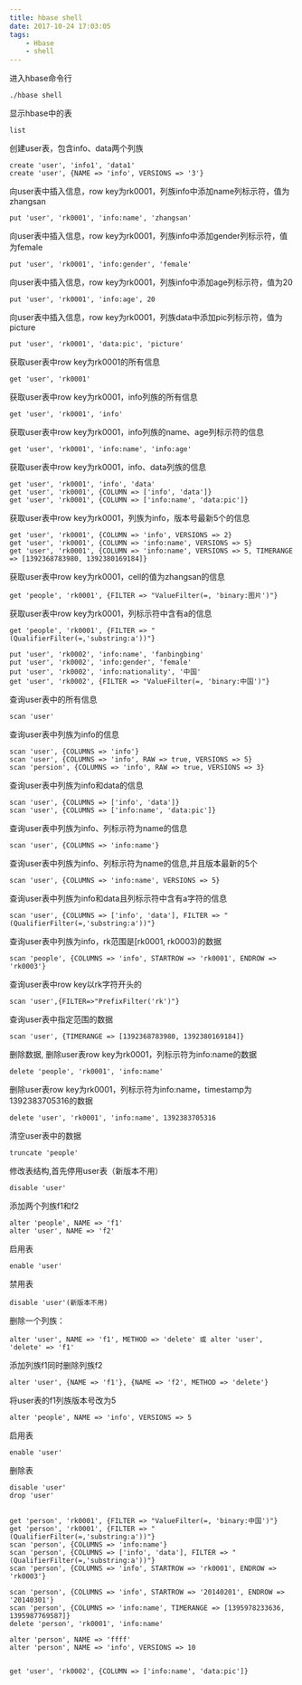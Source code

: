```yaml
---
title: hbase shell
date: 2017-10-24 17:03:05
tags:
	- Hbase
	- shell
---
```


进入hbase命令行

	./hbase shell

显示hbase中的表
	
	list

创建user表，包含info、data两个列族
	
	create 'user', 'info1', 'data1'
	create 'user', {NAME => 'info', VERSIONS => '3'}

<!-- more -->

向user表中插入信息，row key为rk0001，列族info中添加name列标示符，值为zhangsan

	put 'user', 'rk0001', 'info:name', 'zhangsan'

向user表中插入信息，row key为rk0001，列族info中添加gender列标示符，值为female
	
	put 'user', 'rk0001', 'info:gender', 'female'

向user表中插入信息，row key为rk0001，列族info中添加age列标示符，值为20

	put 'user', 'rk0001', 'info:age', 20

向user表中插入信息，row key为rk0001，列族data中添加pic列标示符，值为picture

	put 'user', 'rk0001', 'data:pic', 'picture'

获取user表中row key为rk0001的所有信息
	
	get 'user', 'rk0001'

获取user表中row key为rk0001，info列族的所有信息
	
	get 'user', 'rk0001', 'info'

获取user表中row key为rk0001，info列族的name、age列标示符的信息

	get 'user', 'rk0001', 'info:name', 'info:age'

获取user表中row key为rk0001，info、data列族的信息
	
	get 'user', 'rk0001', 'info', 'data'
	get 'user', 'rk0001', {COLUMN => ['info', 'data']}
	get 'user', 'rk0001', {COLUMN => ['info:name', 'data:pic']}

获取user表中row key为rk0001，列族为info，版本号最新5个的信息
	
	get 'user', 'rk0001', {COLUMN => 'info', VERSIONS => 2}
	get 'user', 'rk0001', {COLUMN => 'info:name', VERSIONS => 5}
	get 'user', 'rk0001', {COLUMN => 'info:name', VERSIONS => 5, TIMERANGE => [1392368783980, 1392380169184]}

获取user表中row key为rk0001，cell的值为zhangsan的信息

	get 'people', 'rk0001', {FILTER => "ValueFilter(=, 'binary:图片')"}

获取user表中row key为rk0001，列标示符中含有a的信息
	
	get 'people', 'rk0001', {FILTER => "(QualifierFilter(=,'substring:a'))"}

	put 'user', 'rk0002', 'info:name', 'fanbingbing'
	put 'user', 'rk0002', 'info:gender', 'female'
	put 'user', 'rk0002', 'info:nationality', '中国'
	get 'user', 'rk0002', {FILTER => "ValueFilter(=, 'binary:中国')"}


查询user表中的所有信息
	
	scan 'user'

查询user表中列族为info的信息

	scan 'user', {COLUMNS => 'info'}
	scan 'user', {COLUMNS => 'info', RAW => true, VERSIONS => 5}
	scan 'persion', {COLUMNS => 'info', RAW => true, VERSIONS => 3}

查询user表中列族为info和data的信息
	
	scan 'user', {COLUMNS => ['info', 'data']}
	scan 'user', {COLUMNS => ['info:name', 'data:pic']}

查询user表中列族为info、列标示符为name的信息
	
	scan 'user', {COLUMNS => 'info:name'}

查询user表中列族为info、列标示符为name的信息,并且版本最新的5个
	
	scan 'user', {COLUMNS => 'info:name', VERSIONS => 5}

查询user表中列族为info和data且列标示符中含有a字符的信息

	scan 'user', {COLUMNS => ['info', 'data'], FILTER => "(QualifierFilter(=,'substring:a'))"}

查询user表中列族为info，rk范围是[rk0001, rk0003)的数据
	
	scan 'people', {COLUMNS => 'info', STARTROW => 'rk0001', ENDROW => 'rk0003'}

查询user表中row key以rk字符开头的
	
	scan 'user',{FILTER=>"PrefixFilter('rk')"}

查询user表中指定范围的数据
	
	scan 'user', {TIMERANGE => [1392368783980, 1392380169184]}

删除数据, 删除user表row key为rk0001，列标示符为info:name的数据
	
	delete 'people', 'rk0001', 'info:name'

删除user表row key为rk0001，列标示符为info:name，timestamp为1392383705316的数据
	
	delete 'user', 'rk0001', 'info:name', 1392383705316

清空user表中的数据
	
	truncate 'people'


修改表结构,首先停用user表（新版本不用）

	disable 'user'

添加两个列族f1和f2

	alter 'people', NAME => 'f1'
	alter 'user', NAME => 'f2'

启用表
	
	enable 'user'

禁用表
	
	disable 'user'(新版本不用)

删除一个列族：
	
	alter 'user', NAME => 'f1', METHOD => 'delete' 或 alter 'user', 'delete' => 'f1'

添加列族f1同时删除列族f2
	
	alter 'user', {NAME => 'f1'}, {NAME => 'f2', METHOD => 'delete'}

将user表的f1列族版本号改为5
	
	alter 'people', NAME => 'info', VERSIONS => 5

启用表
	
	enable 'user'


删除表

	disable 'user'
	drop 'user'


	get 'person', 'rk0001', {FILTER => "ValueFilter(=, 'binary:中国')"}
	get 'person', 'rk0001', {FILTER => "(QualifierFilter(=,'substring:a'))"}
	scan 'person', {COLUMNS => 'info:name'}
	scan 'person', {COLUMNS => ['info', 'data'], FILTER => "(QualifierFilter(=,'substring:a'))"}
	scan 'person', {COLUMNS => 'info', STARTROW => 'rk0001', ENDROW => 'rk0003'}

	scan 'person', {COLUMNS => 'info', STARTROW => '20140201', ENDROW => '20140301'}
	scan 'person', {COLUMNS => 'info:name', TIMERANGE => [1395978233636, 1395987769587]}
	delete 'person', 'rk0001', 'info:name'

	alter 'person', NAME => 'ffff'
	alter 'person', NAME => 'info', VERSIONS => 10


	get 'user', 'rk0002', {COLUMN => ['info:name', 'data:pic']}